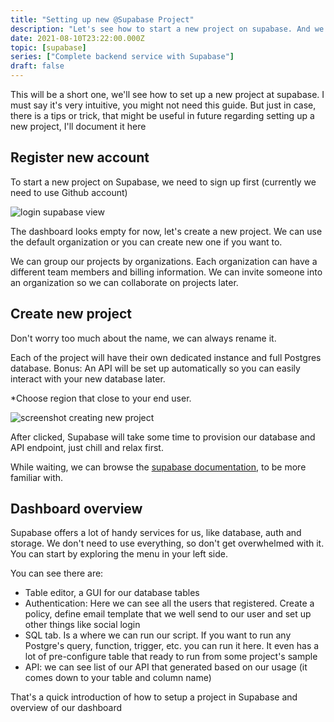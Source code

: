 ```yaml
---
title: "Setting up new @Supabase Project"
description: "Let's see how to start a new project on supabase. And we'll see overview of what we can do on our supabase dahsboard"
date: 2021-08-10T23:22:00.000Z
topic: [supabase]
series: ["Complete backend service with Supabase"]
draft: false
---
```

This will be a short one, we'll see how to set up a new project at supabase. I must say it's very intuitive, you might not need this guide. But just in case, there is a tips or trick, that might be useful in future regarding setting up a new project, I'll document it here





## Register new account

To start a new project on Supabase, we need to sign up first (currently we need to use Github account)

![login supabase view](https://i.ibb.co/M2137mS/Screen-Shot-2021-08-10-at-7-23-10-AM.png)

The dashboard looks empty for now, let's create a new project. We can use the default organization or you can create new one if you want to.

We can group our projects by organizations. Each organization can have a different team members and billing information. We can invite someone into an organization  so we can collaborate on projects later.

## Create new project

Don't worry too much about the name, we can always rename it.

Each of the project will have their own dedicated instance and full Postgres database. Bonus: An API will be set up automatically so you can easily interact with your new database later.

*Choose region that close to your end user.

![screenshot creating new project](https://i.ibb.co/1qfL4WX/Screen-Shot-2021-08-10-at-7-27-07-AM.png)

After clicked, Supabase will take some time to provision our database and API endpoint, just chill and relax first.

While waiting, we can browse the [supabase documentation](https://supabase.io/docs), to be more familiar with.

## Dashboard overview

Supabase offers a lot of handy services for us, like database, auth and storage. We don't need to use everything, so don't get overwhelmed with it. You can start by exploring the menu in your left side.

You can see there are:
- Table editor, a GUI for our database tables
- Authentication: Here we can see all the users that registered. Create a policy, define email template that we well send to our user and set up other things like social login
- SQL tab. Is a where we can run our script. If you want to run any Postgre's query, function, trigger, etc. you can run it here. It even has a lot of pre-configure table that ready to run from some project's sample
- API: we can see list of our API that generated based on our usage (it comes down to your table and column name)

That's a quick introduction of how to setup a project in Supabase and overview of our dashboard


